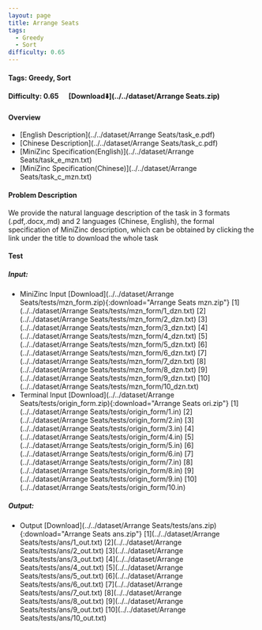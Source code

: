 ```yaml
---
layout: page
title: Arrange Seats
tags:
  - Greedy
  - Sort
difficulty: 0.65
---
```


#### Tags: Greedy, Sort
#### Difficulty: 0.65 &nbsp;&nbsp;&nbsp;&nbsp; [Download⬇️](../../dataset/Arrange Seats.zip)
#### Overview
- [English Description](../../dataset/Arrange Seats/task_e.pdf)
- [Chinese Description](../../dataset/Arrange Seats/task_c.pdf)
- [MiniZinc Specification(English)](../../dataset/Arrange Seats/task_e_mzn.txt)
- [MiniZinc Specification(Chinese)](../../dataset/Arrange Seats/task_c_mzn.txt)

#### Problem Description
We provide the natural language description of the task in 3 formats (.pdf,.docx,.md) and 2 languages (Chinese, English), the formal specification of MiniZinc description, which can be obtained by clicking the link under the title to download the whole task
#### Test
##### Input:
- MiniZinc Input [Download](../../dataset/Arrange Seats/tests/mzn_form.zip){:download="Arrange Seats mzn.zip"} [1](../../dataset/Arrange Seats/tests/mzn_form/1_dzn.txt) [2](../../dataset/Arrange Seats/tests/mzn_form/2_dzn.txt) [3](../../dataset/Arrange Seats/tests/mzn_form/3_dzn.txt) [4](../../dataset/Arrange Seats/tests/mzn_form/4_dzn.txt) [5](../../dataset/Arrange Seats/tests/mzn_form/5_dzn.txt) [6](../../dataset/Arrange Seats/tests/mzn_form/6_dzn.txt) [7](../../dataset/Arrange Seats/tests/mzn_form/7_dzn.txt) [8](../../dataset/Arrange Seats/tests/mzn_form/8_dzn.txt) [9](../../dataset/Arrange Seats/tests/mzn_form/9_dzn.txt) [10](../../dataset/Arrange Seats/tests/mzn_form/10_dzn.txt) 
- Terminal Input [Download](../../dataset/Arrange Seats/tests/origin_form.zip){:download="Arrange Seats ori.zip"} [1](../../dataset/Arrange Seats/tests/origin_form/1.in) [2](../../dataset/Arrange Seats/tests/origin_form/2.in) [3](../../dataset/Arrange Seats/tests/origin_form/3.in) [4](../../dataset/Arrange Seats/tests/origin_form/4.in) [5](../../dataset/Arrange Seats/tests/origin_form/5.in) [6](../../dataset/Arrange Seats/tests/origin_form/6.in) [7](../../dataset/Arrange Seats/tests/origin_form/7.in) [8](../../dataset/Arrange Seats/tests/origin_form/8.in) [9](../../dataset/Arrange Seats/tests/origin_form/9.in) [10](../../dataset/Arrange Seats/tests/origin_form/10.in) 

##### Output:
- Output [Download](../../dataset/Arrange Seats/tests/ans.zip){:download="Arrange Seats ans.zip"} [1](../../dataset/Arrange Seats/tests/ans/1_out.txt) [2](../../dataset/Arrange Seats/tests/ans/2_out.txt) [3](../../dataset/Arrange Seats/tests/ans/3_out.txt) [4](../../dataset/Arrange Seats/tests/ans/4_out.txt) [5](../../dataset/Arrange Seats/tests/ans/5_out.txt) [6](../../dataset/Arrange Seats/tests/ans/6_out.txt) [7](../../dataset/Arrange Seats/tests/ans/7_out.txt) [8](../../dataset/Arrange Seats/tests/ans/8_out.txt) [9](../../dataset/Arrange Seats/tests/ans/9_out.txt) [10](../../dataset/Arrange Seats/tests/ans/10_out.txt) 

